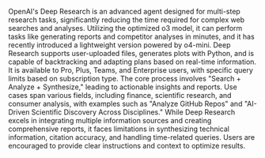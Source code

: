OpenAI's Deep Research is an advanced agent designed for multi-step research tasks, significantly reducing the time required for complex web searches and analyses. Utilizing the optimized o3 model, it can perform tasks like generating reports and competitor analyses in minutes, and it has recently introduced a lightweight version powered by o4-mini. Deep Research supports user-uploaded files, generates plots with Python, and is capable of backtracking and adapting plans based on real-time information. It is available to Pro, Plus, Teams, and Enterprise users, with specific query limits based on subscription type. The core process involves "Search + Analyze + Synthesize," leading to actionable insights and reports. Use cases span various fields, including finance, scientific research, and consumer analysis, with examples such as "Analyze GitHub Repos" and "AI-Driven Scientific Discovery Across Disciplines." While Deep Research excels in integrating multiple information sources and creating comprehensive reports, it faces limitations in synthesizing technical information, citation accuracy, and handling time-related queries. Users are encouraged to provide clear instructions and context to optimize results.